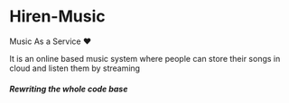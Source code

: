 # Hiren-Music
 Music As a Service :heart:

It is an online based music system where people can store their songs in cloud and listen them by streaming

##### Rewriting the whole code base
